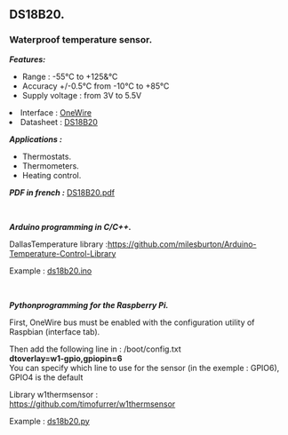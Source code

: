 ## DS18B20.
### Waterproof temperature sensor.
***Features:***

- Range : -55°C to +125&°C
- Accuracy +/-0.5°C from -10°C to +85°C
- Supply voltage : from 3V to 5.5V
<li>Interface&nbsp;: <a href="https://en.wikipedia.org/wiki/1-Wire">OneWire</a></li>
<li>Datasheet&nbsp;: <a href="https://datasheets.maximintegrated.com/en/ds/DS18B20.pdf">DS18B20</a></li>
</ul>
<p><em><strong>Applications :</strong></em></p>
<ul>
<li>Thermostats.</li>
<li>Thermometers.</li>
<li>Heating control.</li>
</ul>

<em><strong>PDF in french :</strong></em> <a href="https://github.com/pcamus/embedded-sensors/blob/main/DS18B20/DS18B20.pdf">DS18B20.pdf</a>
<p>&nbsp;</p>
<p><em><strong>Arduino programming in C/C++.</strong></em></p>
<p>DallasTemperature library :<a href="https://github.com/milesburton/Arduino-Temperature-Control-Library">https://github.com/milesburton/Arduino-Temperature-Control-Library</a></p>
<p>Example : <a href="https://github.com/pcamus/embedded-sensors/blob/main/DS18B20/ds18b20.ino">ds18b20.ino</a></p>

<p>&nbsp;</p>
<p><em><strong>Pythonprogramming for the Raspberry Pi.</strong></em></p>
<p>First, OneWire bus must be enabled with the configuration utility of Raspbian (interface tab).</p>
Then add the following line in : /boot/config.txt<br /><strong>dtoverlay=w1-gpio,gpiopin=6</strong><br />
You can specify which line to use for the sensor (in the exemple : GPIO6), GPIO4 is the default</p>
<p>Library w1thermsensor :<br /><a href="https://github.com/timofurrer/w1thermsensor">https://github.com/timofurrer/w1thermsensor</a></p>
<p>Example : <a href="https://github.com/pcamus/embedded-sensors/blob/main/DS18B20/ds18b20.py">ds18b20.py</a></p>
